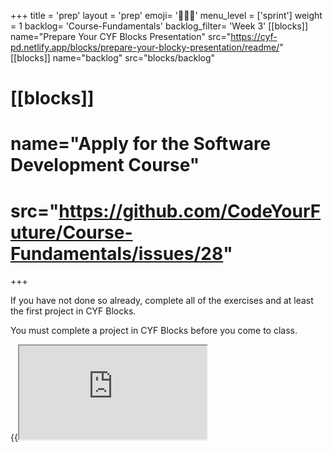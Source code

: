 +++
title = 'prep'
layout = 'prep'
emoji= '🧑🏾‍💻'
menu_level = ['sprint']
weight = 1
backlog= 'Course-Fundamentals'
backlog_filter= 'Week 3'
[[blocks]]
name="Prepare Your CYF Blocks Presentation"
src="https://cyf-pd.netlify.app/blocks/prepare-your-blocky-presentation/readme/"
[[blocks]]
name="backlog"
src="blocks/backlog"
# [[blocks]]
# name="Apply for the Software Development Course"
# src="https://github.com/CodeYourFuture/Course-Fundamentals/issues/28"
+++

If you have not done so already, complete all of the exercises and at least the first project in CYF Blocks.

You must complete a project in CYF Blocks before you come to class.

{{<iframe src="https://blocks.codeyourfuture.io/#exercise_arrays_sum">}}
